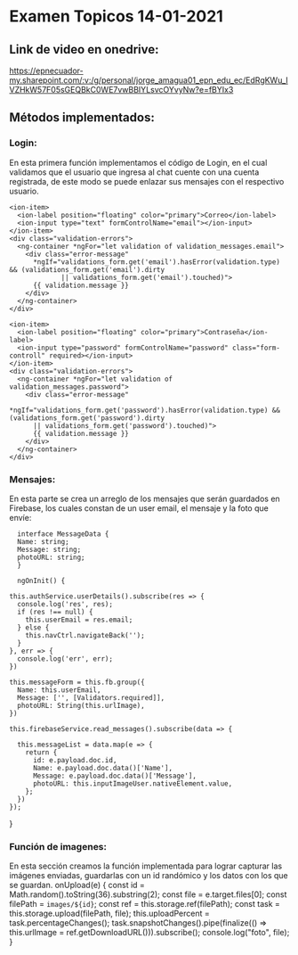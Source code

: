 # Examen Topicos 14-01-2021
## Link de video en onedrive:
https://epnecuador-my.sharepoint.com/:v:/g/personal/jorge_amagua01_epn_edu_ec/EdRgKWu_IVZHkW57F05sGEQBkC0WE7vwBBIYLsvcOYvyNw?e=fBYIx3
## Métodos implementados: 
### Login:
En esta primera función implementamos el código de Login, en el cual validamos que el usuario que 
ingresa al chat cuente con una cuenta registrada, de este modo se puede enlazar sus mensajes con
el respectivo usuario.

    <ion-item>
      <ion-label position="floating" color="primary">Correo</ion-label>
      <ion-input type="text" formControlName="email"></ion-input>
    </ion-item>
    <div class="validation-errors">
      <ng-container *ngFor="let validation of validation_messages.email">
        <div class="error-message"
          *ngIf="validations_form.get('email').hasError(validation.type) && (validations_form.get('email').dirty 
                 || validations_form.get('email').touched)">
          {{ validation.message }}
        </div>
      </ng-container>
    </div>

    <ion-item>
      <ion-label position="floating" color="primary">Contraseña</ion-label>
      <ion-input type="password" formControlName="password" class="form-controll" required></ion-input>
    </ion-item>
    <div class="validation-errors">
      <ng-container *ngFor="let validation of validation_messages.password">
        <div class="error-message"
          *ngIf="validations_form.get('password').hasError(validation.type) && (validations_form.get('password').dirty 
          || validations_form.get('password').touched)">
          {{ validation.message }}
        </div>
      </ng-container>
    </div>
    
    
### Mensajes: 
En esta parte se crea un arreglo de los mensajes que serán guardados en Firebase, 
los cuales constan de un user email, el mensaje y la foto que envíe:

      interface MessageData {
      Name: string;
      Message: string;
      photoURL: string;
      }
      
      ngOnInit() {
    
    this.authService.userDetails().subscribe(res => {
      console.log('res', res);
      if (res !== null) {
        this.userEmail = res.email;
      } else {
        this.navCtrl.navigateBack('');
      }
    }, err => {
      console.log('err', err);
    })

    this.messageForm = this.fb.group({
      Name: this.userEmail,
      Message: ['', [Validators.required]],
      photoURL: String(this.urlImage),
    })

    this.firebaseService.read_messages().subscribe(data => {

      this.messageList = data.map(e => {
        return {
          id: e.payload.doc.id,
          Name: e.payload.doc.data()['Name'],
          Message: e.payload.doc.data()['Message'],
          photoURL: this.inputImageUser.nativeElement.value,
        };
      })
    });

  }

### Función de imagenes:
En esta sección creamos la función implementada para lograr capturar las imágenes enviadas, 
guardarlas con un id randómico y los datos con los que se guardan.
  onUpload(e) {
    const id = Math.random().toString(36).substring(2);
    const file = e.target.files[0];
    const filePath = `images/${id}`;
    const ref = this.storage.ref(filePath);
    const task = this.storage.upload(filePath, file);
    this.uploadPercent = task.percentageChanges();
    task.snapshotChanges().pipe(finalize(() => this.urlImage = ref.getDownloadURL())).subscribe();
    console.log("foto", file);
  }
